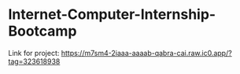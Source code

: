 # Internet-Computer-Internship-Bootcamp

Link for project: https://m7sm4-2iaaa-aaaab-qabra-cai.raw.ic0.app/?tag=323618938

